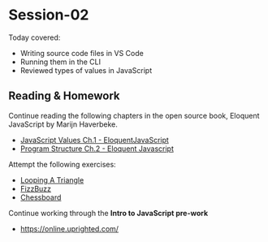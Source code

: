 # Session-02

Today covered:

- Writing source code files in VS Code
- Running them in the CLI
- Reviewed types of values in JavaScript

## Reading & Homework

Continue reading the following chapters in the open source book, Eloquent JavaScript by Marijn Haverbeke.

- [JavaScript Values Ch.1 - EloquentJavaScript](https://eloquentjavascript.net/01_values.html)
- [Program Structure Ch.2 - Eloquent Javascript](https://eloquentjavascript.net/02_program_structure.html)

Attempt the following exercises:

- [Looping A Triangle](https://eloquentjavascript.net/02_program_structure.html#i_umoXp9u0e7)
- [FizzBuzz](https://eloquentjavascript.net/02_program_structure.html#i_rebKE3gdjV)
- [Chessboard](https://eloquentjavascript.net/02_program_structure.html#i_swb9JBtSQQ)

Continue working through the **Intro to JavaScript pre-work**

- <https://online.uprighted.com/>
